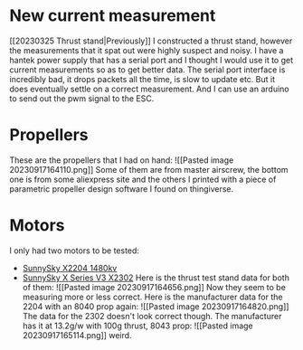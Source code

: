 # New current measurement
[[20230325 Thrust stand|Previously]] I constructed a thrust stand, however the measurements that it spat out were highly suspect and noisy.
I have a hantek power supply that has a serial port and I thought I would use it to get current measurements so as to get better data. The serial port interface is incredibly bad, it drops packets all the time, is slow to update etc. But it does eventually settle on a correct measurement. And I can use an arduino to send out the pwm signal to the ESC.

# Propellers
These are the propellers that I had on hand:
![[Pasted image 20230917164110.png]]
Some of them are from master airscrew, the bottom one is from some aliexpress site and the others I printed with a piece of parametric propeller design software I found on thingiverse.
# Motors
I only had two motors to be tested:
- [SunnySky X2204 1480kv](https://sunnyskyusa.com/products/sunnysky-x2204-brushless-motors)
- [SunnySky X Series V3 X2302](https://sunnyskyusa.com/products/sunnysky-x2302)
Here is the thrust test stand data for both of them:
![[Pasted image 20230917164656.png]]
Now they seem to be measuring more or less correct. Here is the manufacturer data for the 2204 with an 8040 prop again:
![[Pasted image 20230917164820.png]]
The data for the 2302 doesn't look correct though. The manufacturer has it at 13.2g/w with 100g thrust, 8043 prop:
![[Pasted image 20230917165114.png]]
weird.

